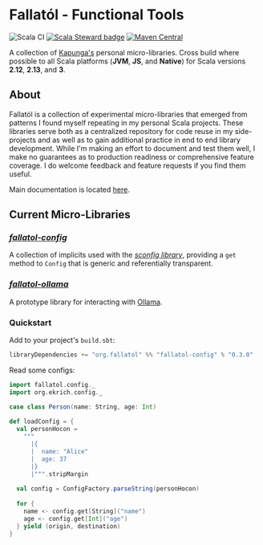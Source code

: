 # Fallatól - Functional Tools

![Scala CI](https://github.com/kapunga/fallatol/workflows/Scala%20CI/badge.svg)
[![Scala Steward badge](https://img.shields.io/badge/Scala_Steward-helping-blue.svg?style=flat&logo=data:image/png;base64,iVBORw0KGgoAAAANSUhEUgAAAA4AAAAQCAMAAAARSr4IAAAAVFBMVEUAAACHjojlOy5NWlrKzcYRKjGFjIbp293YycuLa3pYY2LSqql4f3pCUFTgSjNodYRmcXUsPD/NTTbjRS+2jomhgnzNc223cGvZS0HaSD0XLjbaSjElhIr+AAAAAXRSTlMAQObYZgAAAHlJREFUCNdNyosOwyAIhWHAQS1Vt7a77/3fcxxdmv0xwmckutAR1nkm4ggbyEcg/wWmlGLDAA3oL50xi6fk5ffZ3E2E3QfZDCcCN2YtbEWZt+Drc6u6rlqv7Uk0LdKqqr5rk2UCRXOk0vmQKGfc94nOJyQjouF9H/wCc9gECEYfONoAAAAASUVORK5CYII=)](https://scala-steward.org)
[![Maven Central](https://img.shields.io/maven-central/v/org.kapunga/fallatol-config_2.13.svg)](https://maven-badges.herokuapp.com/maven-central/org.kapunga/fallatol-config_2.13)

A collection of [Kapunga's](https://github.com/kapunga) personal micro-libraries. Cross build where possible to all
Scala platforms (**JVM**, **JS**, and **Native**) for Scala versions **2.12**, **2.13**, and **3**.

## About

Fallatól is a collection of experimental micro-libraries that emerged from patterns I found myself repeating in my
personal Scala projects. These libraries serve both as a centralized repository for code reuse in my side-projects
and as well as to gain additional practice in end to end library development. While I'm making an effort to document
and test them well, I make no guarantees as to production readiness or comprehensive feature coverage. I do welcome
feedback and feature requests if you find them useful.

Main documentation is located [here](https://fallatol.kapunga.org).

## Current Micro-Libraries

### [_fallatol-config_](https://fallatol.kapunga.org/config.html) 

A collection of implicits used with the [_sconfig library_](https://github.com/ekrich/sconfig/), providing a `get`
method to `Config` that is generic and referentially transparent.

### [_fallatol-ollama_](https://fallatol.kapunga.org/ollama.html)

A prototype library for interacting with [Ollama](https://ollama.com/).

### Quickstart

Add to your project's `build.sbt`:
```sbt
libraryDependencies += "org.fallatol" %% "fallatol-config" % "0.3.0"
```
Read some configs:
```scala
import fallatol.config._
import org.ekrich.config._

case class Person(name: String, age: Int)
    
def loadConfig = {
  val personHocon =
    """
      |{
      |  name: "Alice"
      |  age: 37
      |}
      |""".stripMargin
      
  val config = ConfigFactory.parseString(personHocon)
  
  for {
    name <- config.get[String]("name")
    age <- config.get[Int]("age")
  } yield (origin, destination)
}
```

